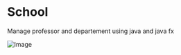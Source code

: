 # School
Manage professor and departement using java and java fx

![Image](https://drive.google.com/file/d/1AoHWlah0BTCNs6ci2O6iHFguhMZkTLNM/view?usp=sharing)
